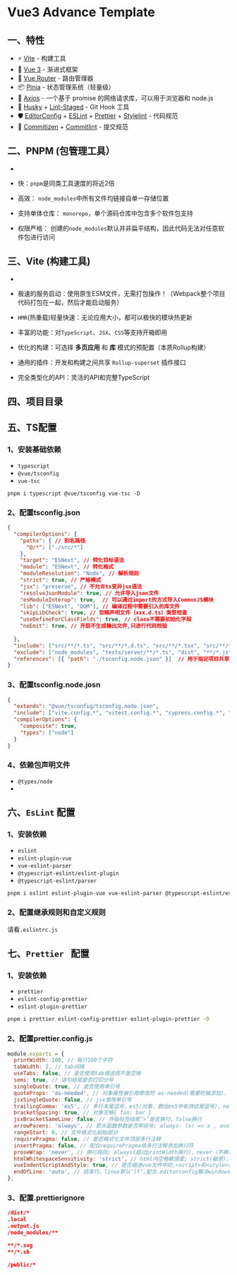 # Vue3 Advance Template

## 一、特性

- ⚡️ [Vite](https://cn.vitejs.dev/) - 构建工具
- 🖖 [Vue 3](https://cn.vuejs.org/) - 渐进式框架
- 🚦 [Vue Router](https://router.vuejs.org/zh) - 路由管理器
- 📦 [Pinia](https://pinia.vuejs.org/zh) - 状态管理系统（轻量级）
- 🔗 [Axios](https://axios-http.com/zh/) - 一个基于 promise 的网络请求库，可以用于浏览器和 node.js
- 🧰 [Husky](https://typicode.github.io/husky/#/) + [Lint-Staged](https://github.com/okonet/lint-staged) - Git Hook 工具
- 🛡️ [EditorConfig](http://editorconfig.org/) + [ESLint](http://eslint.cn/) + [Prettier](https://prettier.cn/) + [Stylelint](https://stylelint.cn/) - 代码规范
- 🔨 [Commitizen](https://cz-git.qbb.sh/zh) + [Commitlint](https://commitlint.js.org/) - 提交规范

## 二、PNPM (包管理工具）

- [pnpm]: https://pnpm.io

- 快：`pnpm`是同类工具速度的将近2倍
- 高效： `node_modules`中所有文件均链接自单一存储位置
- 支持单体仓库： `monorepo`，单个源码仓库中包含多个软件包支持
- 权限严格： 创建的`node_modules`默认并非扁平结构，因此代码无法对任意软件包进行访问

## 三、Vite (构建工具)

- [Vite]: https://cn.vitejs.dev

- 极速的服务启动：使用原生ESM文件，无需打包操作！（Webpack整个项目代码打包在一起，然后才能启动服务）
- `HMR`(热重载)轻量快速：无论应用大小，都可以极快的模块热更新
- 丰富的功能：对`TypeScript`、`JSX`、`CSS`等支持开箱即用
- 优化的构建：可选择 **多页应用** 和 **库** 模式的预配置（本质Rollup构建）
- 通用的插件：开发和构建之间共享 `Rollup-superset` 插件接口
- 完全类型化的API：灵活的API和完整TypeScript

## 四、项目目录

##	五、TS配置

### 1、安装基础依赖

- `typescript`
- `@vue/tsconfig`
- `vue-tsc`

```
pnpm i typescript @vue/tsconfig vue-tsc -D
```

### 2、配置tsconfig.json

```json
{
  "compilerOptions": { 
    "paths": { // 别名路径
      "@/*": ["./src/*"]
    },
    "target": "ESNext", // 转化目标语法
    "module": "ESNext", // 转化格式
    "moduleResolution": "Node", // 解析规则
    "strict": true, // 严格模式
    "jsx": "preserve", // 不允许ts变异jsx语法
    "resolveJsonModule": true, // 允许导入json文件
    "esModuleInterop": true,  // 可以通过import的方式导入CommonJS模块
    "lib": ["ESNext", "DOM"], // 编译过程中需要引入的库文件
    "skipLibCheck": true, // 忽略声明文件（xxx.d.ts）类型检查
    "useDefineForClassFields": true, // class不需要初始化字段
    "noEmit": true, // 开启不生成输出文件,只进行代码校验
    
  }, 
  "include": ["src/**/*.ts", "src/**/*.d.ts", "src/**/*.tsx", "src/**/*.vue"],
  "exclude": ["node_modules", "tests/server/**/*.ts", "dist", "**/*.js"],
  "references": [{ "path": "./tsconfig.node.json" }]  // 用于指定项目共享代码的引用关系
}
```

### 3、配置tsconfig.node.josn

```json
{
  "extends": "@vue/tsconfig/tsconfig.node.json",
  "include": ["vite.config.*", "vitest.config.*", "cypress.config.*", "playwright.config.*"],
  "compilerOptions": {
    "composite": true,
    "types": ["node"]
  }
}
```

### 4、依赖包声明文件

- `@types/node`
- 

## 六、`EsLint` 配置

### 1、安装依赖

- `eslint`
- `eslint-plugin-vue`
- `vue-eslint-parser`
- `@typescript-eslint/eslint-plugin`
- `@typescript-eslint/parser`

```bash
pnpm i eslint eslint-plugin-vue vue-eslint-parser @typescript-eslint/eslint-plugin @typescript-eslint/parser -D
```

### 2、配置继承规则和自定义规则

请看`.eslintrc.js`

## 七、`Prettier ` 配置

### 1、安装依赖

- `prettier`
- `eslint-config-prettier`
- `eslint-plugin-prettier`

```bash
pnpm i prettier eslint-config-prettier eslint-plugin-prettier -D
```

### 2、配置prettier.config.js

```js
module.exports = {
  printWidth: 100, // 每行100个字符
  tabWidth: 2, // tab间隔
  useTabs: false, // 是否使用tab缩进而不是空格
  semi: true, // 语句结尾是否打印分号
  singleQuote: true, // 是否使用单引号
  quoteProps: 'as-needed', // 对象属性被引用修改时 as-needed(需要时候添加)，consistent(一个引用全部添加)，preserve(对象属性中使用)
  jsxSingleQuote: false, // jsx使用单引号
  trailingComma: 'es5', // 多行末尾逗号，es5(对象，数组es5中有效结尾逗号)，none（没有）,all(尽可能使用,现代浏览器需要babel转译支持node8，ES7)
  bracketSpacing: true, // 对象空格{ foo: bar }
  jsxBracketSameLine: false, // 开始标签结尾‘>’是否换行，false换行
  arrowParens: 'always', // 箭头函数参数是否带括号; always: (x) => x , avoid: x => x
  rangeStart: 0, // 文件格式化起始部分
  requirePragma: false, // 是否格式化文件顶部多行注释
  insertPragma: false, // 配合requirePragma给多行注释添加换行符
  proseWrap: 'never', // 换行规则; always(超过printWidth换行)，never（不换行，可以使用编译器换行规则），preserve（按照原样返回）
  htmlWhitespaceSensitivity: 'strict', // html内空格敏感度; strict(敏感)，ignore（忽视）, css(css现实属性默认值)
  vueIndentScriptAndStyle: true, // 是否缩进vue文件中的,<script>和<style>标签
  endOfLine: 'auto', // 结束行，linux默认‘lf’,配合.editorconfig解决windows结束行“crlf”报错问题
};
```

### 3、配置.prettierignore

```json
/dist/*
.local
.output.js
/node_modules/**

**/*.svg
**/*.sh

/public/*
```



